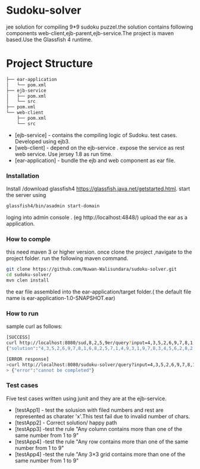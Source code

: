 # Sudoku-solver
jee solution for compiling 9*9 sudoku puzzel.the solution contains following components 
web-client,ejb-parent,ejb-service.The project is maven based.Use the Glassfish 4 runtime.
# Project Structure
```sh
├── ear-application
│   └── pom.xml
├── ejb-service
│   ├── pom.xml
│   └── src
├── pom.xml
└── web-client
    ├── pom.xml
    └── src
```
* [ejb-service] - contains the compiling logic of Sudoku. test cases. Developed using ejb3.
* [web-client] - depend on the ejb-service . expose the service as rest web service. Use jersey 1.8 as run time.
* [ear-application] -  bundle the ejb and web component as ear file.

### Installation

Install /download glassfish4 https://glassfish.java.net/getstarted.html.
start the server using
```sh
glassfish4/bin/asadmin start-domain 
```
loging into admin console . (eg http://localhost:4848/)
upload the ear as a application.
### How to comple
this need maven 3 or higher version. once clone the project ,navigate to the project folder. run the following maven command.
```sh
git clone https://github.com/Nuwan-Walisundara/sudoku-solver.git
cd sudoku-solver/
mvn clen install
```
the ear file assembled into the ear-application/target folder.( the default file name is ear-application-1.0-SNAPSHOT.ear)

### How to run
sample curl as follows:
```sh
[SUCCESS]
curl http://localhost:8080/sud,8,2,5,9er/query?input=4,3,5,2,6,9,7,8,1,6,8,2,5,7,1,4,9,3,1,9,7,8,3,4,5,6,2,8,2,6,1,9,5,3,4,7,3,7,4,6,8,2,9,1,5,9,5,1,7,4,3,6,2,8,5,1,9,3,2,6,8,7,4,2,4,8,9,5,7,1,3,6,7,6,3,4,1,
{"solution":"4,3,5,2,6,9,7,8,1,6,8,2,5,7,1,4,9,3,1,9,7,8,3,4,5,6,2,8,2,6,1,9,5,3,4,7,3,7,4,6,8,2,9,1,5,9,5,1,7,4,3,6,2,8,5,1,9,3,2,6,8,7,4,2,4,8,9,5,7,1,3,6,7,6,3,4,1,8,2,5,9"}

[ERROR response]
>curl http://localhost:8080/sudoku-solver/query?input=4,3,5,2,6,9,7,8,1,6,8,2,5,7,1,4,9,3,1,9,7,8,3,4,5,6,2,8,2,6,1,9,5,3,4,7,3,7,4,6,8,2,9,1,5,9,5,1,7,4,3,6,2,8,5,1,9,3,2,6,8,7,4,2,4,8,9,5,7,1,3,6,7,6,3,4,1,8,2,5,9x
> {"error":"cannot be completed"}

```
### Test cases
Five test cases written using junit and they are at the ejb-service.
*  [testApp1] - test the solusion with filed numbers and rest are represented as charater 'x'.This test fail due to invalid number of chars.
*   [testApp2] - Correct solution/ happy path
*   [testApp3] -test the rule "Any column contains more than one of the same number from 1 to 9"
*   [testApp4] -test the rule "Any row contains more than one of the same number from 1 to 9"
*   [testApp4] -test the rule "Any 3×3 grid contains more than one of the same number from 1 to 9"
